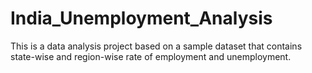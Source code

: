 # India_Unemployment_Analysis
This is a data analysis project based on a sample dataset that contains state-wise and region-wise rate of employment and unemployment.
